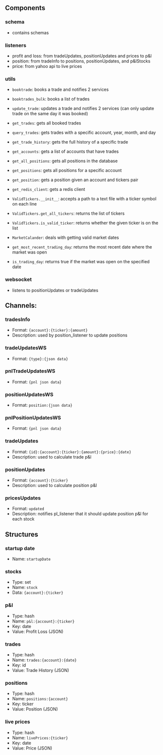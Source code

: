 ## Components

### schema
- contains schemas

### listeners
- profit and loss: from tradeUpdates, positionUpdates and prices to p&l
- position: from tradeInfo to positions, positionUpdates, and p&lStocks
- price: from yahoo api to live prices

### utils
- `booktrade`: books a trade and notifies 2 services
- `booktrades_bulk`: books a list of trades
- `update_trade`: updates a trade and notifies 2 services (can only update trade on the same day it was booked)
- `get_trades`: gets all booked trades
- `query_trades`: gets trades with a specific account, year, month, and day
- `get_trade_history`: gets the full history of a specific trade
- `get_accounts`: gets a list of accounts that have trades

- `get_all_positions`: gets all positions in the database
- `get_positions`: gets all positions for a specific account
- `get_position`: gets a position given an account and tickers pair

- `get_redis_client`: gets a redis client

- `ValidTickers.__init__`: accepts a path to a text file with a ticker symbol on each line
- `ValidTickers.get_all_tickers`: returns the list of tickers
- `ValidTickers.is_valid_ticker`: returns whether the given ticker is on the list

- `MarketCalander`: deals with getting valid market dates
- `get_most_recent_trading_day`: returns the most recent date where the market was open
- `is_trading_day`: returns true if the market was open on the specified date

### websocket
- listens to positionUpdates or tradeUpdates

## Channels:

### tradesInfo
- Format: `{account}:{ticker}:{amount}`
- Description: used by position_listener to update positions

### tradeUpdatesWS
- Format: `{type}:{json data}`

### pnlTradeUpdatesWS
- Format: `{pnl json data}`

### positionUpdatesWS
- Format: `position:{json data}`

### pnlPositionUpdatesWS
- Format: `{pnl json data}`

### tradeUpdates
- Format: `{id}:{account}:{ticker}:{amount}:{price}:{date}`
- Description: used to calculate trade p&l

### positionUpdates
- Format: `{account}:{ticker}`
- Description: used to calculate position p&l

### pricesUpdates
- Format: `updated`
- Description: notifies pl_listener that it should update position p&l for each stock

## Structures

### startup date
- Name: `startupDate`

### stocks
- Type: set
- Name: `stock`
- Data: `{account}:{ticker}`

### p&l
- Type: hash
- Name: `p&l:{account}:{ticker}`
- Key: date
- Value: Profit Loss (JSON)

### trades
- Type: hash
- Name: `trades:{account}:{date}`
- Key: id
- Value: Trade History (JSON)

### positions
- Type: hash
- Name: `positions:{account}`
- Key: ticker
- Value: Position (JSON)

### live prices
- Type: hash
- Name: `livePrices:{ticker}`
- Key: date
- Value: Price (JSON)
